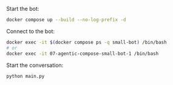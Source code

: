 Start the bot:
```bash
docker compose up --build --no-log-prefix -d
```

Connect to the bot:
```bash
docker exec -it $(docker compose ps -q small-bot) /bin/bash
# or
docker exec -it 07-agentic-compose-small-bot-1 /bin/bash
```

Start the conversation:
```bash
python main.py
```